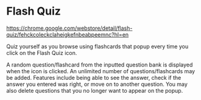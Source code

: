 # Flash Quiz

https://chrome.google.com/webstore/detail/flash-quiz/fehckcoleckclaheigkefnbeabpeemnc?hl=en

Quiz yourself as you browse using flashcards that popup every time you click on the Flash Quiz icon.
<p>
A random question/flashcard from the inputted question bank is displayed when the icon is clicked. An unlimited number of questions/flashcards may be added. Features include being able to see the answer, check if the answer you entered was right, or move on to another question. You may also delete questions that you no longer want to appear on the popup.
</p>


